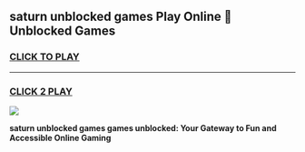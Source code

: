 
## saturn unblocked games Play Online 👋 Unblocked Games
<h3>
<a href="https://premium.freeplayer.one?title=saturn_unblocked_games&ref=19F">CLICK TO PLAY</a></h3>
<hr>

<h3>
<a href="https://premium.freeplayer.one?title=saturn_unblocked_games&ref=19F">CLICK 2 PLAY</a>
  
</h3>

<a href="https://premium.freeplayer.one?title=saturn_unblocked_games&ref=19F"><img src="https://clearcache.store/games.png"></a>


**saturn unblocked games games unblocked: Your Gateway to Fun and Accessible Online Gaming**
